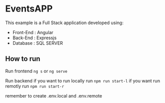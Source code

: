 # EventsAPP
This example is a Full Stack application developed using:
* Front-End : Angular
* Back-End : Expressjs
* Database : SQL SERVER

## How to run
Run frontend
`ng s`
or 
`ng serve`

Run backend
if you want to run locally run
`npm run start-l`
if you want run remotly run
`npm run start-r`

remember to create .env.local and .env.remote   
